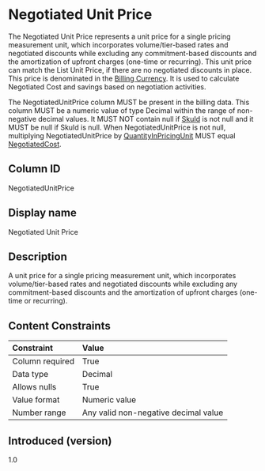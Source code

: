 # Negotiated Unit Price

The Negotiated Unit Price represents a unit price for a single pricing measurement unit, which incorporates volume/tier-based rates and negotiated discounts while excluding any commitment-based discounts and the amortization of upfront charges (one-time or recurring). This unit price can match the List Unit Price, if there are no negotiated discounts in place. This price is denominated in the  [Billing Currency](#billingcurrency). It is used to calculate Negotiated Cost and savings based on negotiation activities.

The NegotiatedUnitPrice column MUST be present in the billing data. This column MUST be a numeric value of type Decimal within the range of non-negative decimal values. It MUST NOT contain null if [SkuId](#skuid) is not null and it MUST be null if SkuId is null. When NegotiatedUnitPrice is not null, multiplying NegotiatedUnitPrice by [QuantityInPricingUnit](#quantityinpricingunit) MUST equal [NegotiatedCost](#negotiatedcost).

## Column ID

NegotiatedUnitPrice

## Display name

Negotiated Unit Price

## Description

A unit price for a single pricing measurement unit, which incorporates volume/tier-based rates and negotiated discounts while excluding any commitment-based discounts and the amortization of upfront charges (one-time or recurring).

## Content Constraints

| Constraint      | Value                                |
|:----------------|:-------------------------------------|
| Column required | True                                 |
| Data type       | Decimal                              |
| Allows nulls    | True                                 |
| Value format    | Numeric value                        |
| Number range    | Any valid non-negative decimal value |

## Introduced (version)

1.0
